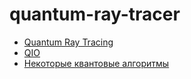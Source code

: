 # quantum-ray-tracer

* [Quantum Ray Tracing](http://machinelevel.com/qc/doc/Quantum%20Ray%20Tracing.pdf)  
* [QIO](https://hackage.haskell.org/package/QIO)  
* [Некоторые квантовые алгоритмы](https://eax.me/shors-algorithm/)
